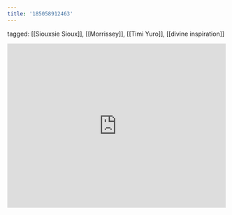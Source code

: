 ```yaml
---
title: '185058912463'
---
```

tagged: [[Siouxsie Sioux]], [[Morrissey]], [[Timi Yuro]], [[divine inspiration]]
<iframe allow="accelerometer; autoplay; clipboard-write; encrypted-media; gyroscope; picture-in-picture" allowfullscreen="" frameborder="0" height="375" id="youtube_iframe" src="https://www.youtube.com/embed/c_Bh-G9whv4?feature=oembed&amp;enablejsapi=1&amp;origin=https://safe.txmblr.com&amp;wmode=opaque" width="500"></iframe>